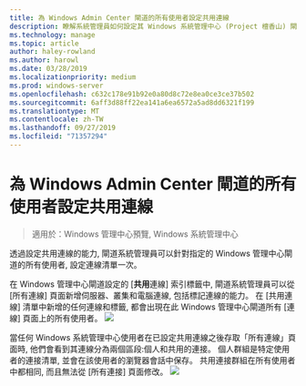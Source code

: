 ```yaml
---
title: 為 Windows Admin Center 閘道的所有使用者設定共用連線
description: 瞭解系統管理員如何設定其 Windows 系統管理中心 (Project 檀香山) 閘道一次, 讓所有使用者都能共用單一連線清單。
ms.technology: manage
ms.topic: article
author: haley-rowland
ms.author: harowl
ms.date: 03/28/2019
ms.localizationpriority: medium
ms.prod: windows-server
ms.openlocfilehash: c632c178e91b92e0a80d8c72e8ea0ce3ce37b502
ms.sourcegitcommit: 6aff3d88ff22ea141a6ea6572a5ad8dd6321f199
ms.translationtype: MT
ms.contentlocale: zh-TW
ms.lasthandoff: 09/27/2019
ms.locfileid: "71357294"
---
```

# <a name="configure-shared-connections-for-all-users-of-the-windows-admin-center-gateway"></a>為 Windows Admin Center 閘道的所有使用者設定共用連線

> 適用於：Windows 管理中心預覽, Windows 系統管理中心

透過設定共用連線的能力, 閘道系統管理員可以針對指定的 Windows 管理中心閘道的所有使用者, 設定連線清單一次。 

在 Windows 管理中心閘道設定的 [**共用**連線] 索引標籤中, 閘道系統管理員可以從 [所有連線] 頁面新增伺服器、叢集和電腦連線, 包括標記連線的能力。 在 [共用連線] 清單中新增的任何連線和標籤, 都會出現在此 Windows 管理中心閘道所有 [連線] 頁面上的所有使用者。
    ![](../media/shared-cnxns-1.png)

當任何 Windows 系統管理中心使用者在已設定共用連線之後存取「所有連線」頁面時, 他們會看到其連線分為兩個區段:個人和共用的連接。 個人群組是特定使用者的連接清單, 並會在該使用者的瀏覽器會話中保存。 共用連接群組在所有使用者中都相同, 而且無法從 [所有連接] 頁面修改。
![](../media/shared-cnxns-2.png)